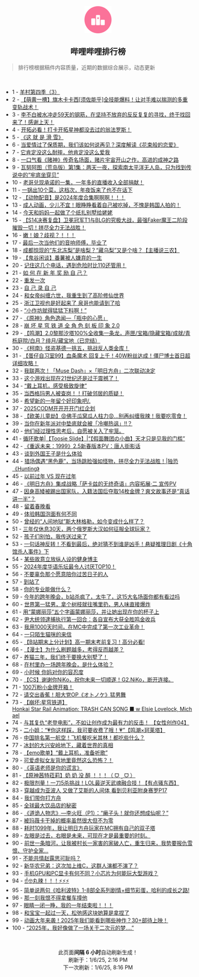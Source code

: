 <div align="center">
    <img src="./assets/icon_rank.png" alt="logo" />
    <h2>哔哩哔哩排行榜</h>
</div>

> 排行榜根据稿件内容质量，近期的数据综合展示，动态更新

<br />

<ul><li><span>1 - <a href=https://www.bilibili.com/BV1LqrtY2EwU target=_blank>羊村第四季（3）</a></span></li><li><span>2 - <a href=https://www.bilibili.com/BV1FcrsYyEcD target=_blank>【萌黄一槽】旗木卡卡西[须佐能乎]全技能爆料！让对手难以揣测的多重变轨战术！</a></span></li><li><span>3 - <a href=https://www.bilibili.com/BV1ewr8YEE8g target=_blank>李不白被水冲走59天的钢筋，在坚持不放弃的反反复复的寻找，终于找回来了！感谢上天！</a></span></li><li><span>4 - <a href=https://www.bilibili.com/BV1NQrxYbEvL target=_blank>开拓必看！打卡开拓星神都没去过的翁法罗斯！</a></span></li><li><span>5 - <a href=https://www.bilibili.com/BV1ZC6zY7Eio target=_blank>《这&nbsp;就&nbsp;是&nbsp;滑&nbsp;雪》</a></span></li><li><span>6 - <a href=https://www.bilibili.com/BV14F6mYSEcR target=_blank>当爱情过了保质期，我们该如何说再见？深度解读《花束般的恋爱》</a></span></li><li><span>7 - <a href=https://www.bilibili.com/BV11trpY7Evk target=_blank>它肯定没这么耐摔，他肯定没这么爱我</a></span></li><li><span>8 - <a href=https://www.bilibili.com/BV1m562YnEt7 target=_blank>一口气看《赌神》传奇名场面，赌片宇宙开山之作，高进的成神之路</a></span></li><li><span>9 - <a href=https://www.bilibili.com/BV1qz62YPEmV target=_blank>瓦努阿图（荒岛版）第1集：两天一夜，探索南太平洋无人岛，只为找到传说中的“牢底坐穿贝”</a></span></li><li><span>10 - <a href=https://www.bilibili.com/BV12srpYJEbf target=_blank>老哥兑现承诺的一集，一年多的直播收入全部捐献！</a></span></li><li><span>11 - <a href=https://www.bilibili.com/BV1XA62YZEus target=_blank>一锅出10个菜，这档次，年夜饭来了也不在话下</a></span></li><li><span>12 - <a href=https://www.bilibili.com/BV1Jd6iYkEBz target=_blank>【动物配音】是2024年度合集啊啊啊！！！</a></span></li><li><span>13 - <a href=https://www.bilibili.com/BV1mprpYDExv target=_blank>成人动画，少儿不宜！眼睁睁看着自己被吃掉，不愧是韩国人拍的！</a></span></li><li><span>14 - <a href=https://www.bilibili.com/BV1i662YeEwK target=_blank>今天和妈妈一起做了个纸扎别墅给姥姥</a></span></li><li><span>15 - <a href=https://www.bilibili.com/BV1bZrpYoET8 target=_blank>【S14决赛复盘】卫冕冠军T1与BLG的究极大战，最强Faker魔王二阶段摧毁一切！拼尽全力无法战胜！</a></span></li><li><span>16 - <a href=https://www.bilibili.com/BV1kt62YrEb6 target=_blank>嫩！娘？歧视？！！！</a></span></li><li><span>17 - <a href=https://www.bilibili.com/BV1yg66YfEzc target=_blank>最后一次当他们的音响师傅，毕业了</a></span></li><li><span>18 - <a href=https://www.bilibili.com/BV17j61YcEYK target=_blank>成都惊现的“东北冻梨”是啥梨？“藏乌梨”又是个啥？【主播说三农】</a></span></li><li><span>19 - <a href=https://www.bilibili.com/BV15w62Y8EUv target=_blank>【鬼谷闲谈】番薯被人嫌弃的一生</a></span></li><li><span>20 - <a href=https://www.bilibili.com/BV1NW62YLE3s target=_blank>记住这几个电话，遇到危险时比110还管用！</a></span></li><li><span>21 - <a href=https://www.bilibili.com/BV1CM6BYpEBn target=_blank>如&nbsp;何&nbsp;在&nbsp;新&nbsp;年&nbsp;奖&nbsp;励&nbsp;自&nbsp;己？</a></span></li><li><span>22 - <a href=https://www.bilibili.com/BV1m266YNETa target=_blank>重发一次</a></span></li><li><span>23 - <a href=https://www.bilibili.com/BV1sN6mYjEv7 target=_blank>自&nbsp;己&nbsp;录&nbsp;自&nbsp;己</a></span></li><li><span>24 - <a href=https://www.bilibili.com/BV1Pt6qYDEPJ target=_blank>和女帝纠缠六世，我重生到了高阶修仙世界</a></span></li><li><span>25 - <a href=https://www.bilibili.com/BV1PA6oYzEcW target=_blank>浙江卫视也是好起来了&nbsp;泉哥也能请到了哈</a></span></li><li><span>26 - <a href=https://www.bilibili.com/BV1zfrcY2Eq4 target=_blank>“小作坊就得猛猛下料啊！”</a></span></li><li><span>27 - <a href=https://www.bilibili.com/BV1nnrxYSEqB target=_blank>《原神》角色逸闻—「瓶中的心愿」</a></span></li><li><span>28 - <a href=https://www.bilibili.com/BV1KE62YUEnf target=_blank>崩&nbsp;坏&nbsp;星&nbsp;穹&nbsp;铁&nbsp;道&nbsp;全&nbsp;角&nbsp;色&nbsp;刻&nbsp;板&nbsp;印&nbsp;象&nbsp;2.0</a></span></li><li><span>29 - <a href=https://www.bilibili.com/BV1Ne6rYAEKR target=_blank>【鸣潮】2.0黎那汐塔100%全收集一条龙，声匣/宝箱/隐藏宝箱/成就/青栎庭院/白月？绯月/藏宝地（已完结）</a></span></li><li><span>30 - <a href=https://www.bilibili.com/BV1ne6zYsEX5 target=_blank>《柯南》怪盗基德一挑五，挑战反人类金库！</a></span></li><li><span>31 - <a href=https://www.bilibili.com/BV1PH62Y2EaN target=_blank>【蛋仔自习室99】血条魔术&nbsp;回复上千！40W粉丝达成！僵尸博士首日超详细攻略！</a></span></li><li><span>32 - <a href=https://www.bilibili.com/BV1s46qYHEQV target=_blank>我联两次！「Muse&nbsp;Dash」×「明日方舟」二次联动决定</a></span></li><li><span>33 - <a href=https://www.bilibili.com/BV1UM6dYjEob target=_blank>这个游戏出现在21世纪还是过于震撼了！</a></span></li><li><span>34 - <a href=https://www.bilibili.com/BV1hC6yYXEt9 target=_blank>“戴上耳机，感受极致旋律”</a></span></li><li><span>35 - <a href=https://www.bilibili.com/BV19A62YZE4C target=_blank>当西格玛男人被查岗！！打破邻居的质疑！</a></span></li><li><span>36 - <a href=https://www.bilibili.com/BV1PD6QYwEXk target=_blank>希望新的一年留个好印象吧/.</a></span></li><li><span>37 - <a href=https://www.bilibili.com/BV1WjrxYpEgQ target=_blank>2025CODM开开开开门红企划</a></span></li><li><span>38 - <a href=https://www.bilibili.com/BV1kG6SYJEM7 target=_blank>【欧美儿童劫】😡佛手瓜窝瓜人柱力😡...别再纠缠我辣！我要吃零食！</a></span></li><li><span>39 - <a href=https://www.bilibili.com/BV1Nvr7YMEzg target=_blank>当你在新年派对中垫底就会被「冷嘲热讽」!!？</a></span></li><li><span>40 - <a href=https://www.bilibili.com/BV11H62Y1EAB target=_blank>他们经过理性思考后，自愿被关入了牢笼。</a></span></li><li><span>41 - <a href=https://www.bilibili.com/BV1Wu6SYHEeP target=_blank>循环歌单|【Toosie&nbsp;Slide】|“【假面舞团の小曲】天才只是见我的门槛”</a></span></li><li><span>42 - <a href=https://www.bilibili.com/BV1vNkQYSEmt target=_blank>《重返未来：1999》2.5新春版本PV：唐人街影话</a></span></li><li><span>43 - <a href=https://www.bilibili.com/BV1n36mYGE3i target=_blank>谈到外国王子是什么体验</a></span></li><li><span>44 - <a href=https://www.bilibili.com/BV1pS6iY2E3S target=_blank>猎场偶遇“黑色鹿”，当场跳脸强如怪物，拼尽全力无法战胜！|独恐《Hunting》</a></span></li><li><span>45 - <a href=https://www.bilibili.com/BV19262YbEzm target=_blank>以前过年&nbsp;VS&nbsp;现在过年</a></span></li><li><span>46 - <a href=https://www.bilibili.com/BV1xwrHYjEum target=_blank>《明日方舟》集成战略「萨卡兹的无终奇语」内容拓展·二&nbsp;宣传PV</a></span></li><li><span>47 - <a href=https://www.bilibili.com/BV1D362YpEFs target=_blank>因身高矮被踢出国家队，入籍法国后夺取14枚金牌？爽文故事还是“真话讲一半”？</a></span></li><li><span>48 - <a href=https://www.bilibili.com/BV1dw6UYTEu8 target=_blank>留着春晚看</a></span></li><li><span>49 - <a href=https://www.bilibili.com/BV1wD6mY1EaW target=_blank>体验韩国泡面有何不同</a></span></li><li><span>50 - <a href=https://www.bilibili.com/BV1BV63YNE4b target=_blank>曾经的“人间地狱”斯大林格勒，如今变成什么样了？</a></span></li><li><span>51 - <a href=https://www.bilibili.com/BV1eC62YhE24 target=_blank>三年仅休息30天，两个俄罗斯大汉如何征服全球玩家？</a></span></li><li><span>52 - <a href=https://www.bilibili.com/BV13hrHY4ENb target=_blank>孩子们别怕，我传送过来了</a></span></li><li><span>53 - <a href=https://www.bilibili.com/BV1CS6BYsEaG target=_blank>一句话神反转！不看到最后，绝对猜不到谁是凶手！悬疑推理日剧《十角馆杀人事件》下</a></span></li><li><span>54 - <a href=https://www.bilibili.com/BV1At62YkEFY target=_blank>某些故意立放纵人设的健身博主</a></span></li><li><span>55 - <a href=https://www.bilibili.com/BV16bChYiEv3 target=_blank>2024年度华语乐坛最令人讨厌TOP10！</a></span></li><li><span>56 - <a href=https://www.bilibili.com/BV1U86RYGE9W target=_blank>不要辜负那个愿意陪你过苦日子的人</a></span></li><li><span>57 - <a href=https://www.bilibili.com/BV11K6BY9EHQ target=_blank>到站了</a></span></li><li><span>58 - <a href=https://www.bilibili.com/BV17Z6iY3E5y target=_blank>你的专业能做什么？</a></span></li><li><span>59 - <a href=https://www.bilibili.com/BV1gV6qYcEEX target=_blank>今年的跨年晚会，b站杀疯了，太牛了，这15大名场面你都有看过吗</a></span></li><li><span>60 - <a href=https://www.bilibili.com/BV1Cs62YCEvV target=_blank>世界第一猛男，拿个树枝就往嘴里扔，男人味直接爆炸</a></span></li><li><span>61 - <a href=https://www.bilibili.com/BV1RK6UYeEED target=_blank>用“蒙娜丽莎”五个字画蒙娜丽莎，并让她出现在你的杯子上</a></span></li><li><span>62 - <a href=https://www.bilibili.com/BV1xA6SYxEbj target=_blank>尹大统领逮捕执行第一回合：各自宣布大获全胜鸣金收兵</a></span></li><li><span>63 - <a href=https://www.bilibili.com/BV1FQrJYNEGD target=_blank>我用1000天时间，在MC中完成了第一次工业革命！</a></span></li><li><span>64 - <a href=https://www.bilibili.com/BV1fQrJYPEzu target=_blank>一只陌生猫咪的来信</a></span></li><li><span>65 - <a href=https://www.bilibili.com/BV1VtrHYbEUA target=_blank>【B站期末上分计划】高一期末考前复习！高分必看!</a></span></li><li><span>66 - <a href=https://www.bilibili.com/BV1D362YpEGL target=_blank>【漫士】为什么刷题越多，考得反而越差？</a></span></li><li><span>67 - <a href=https://www.bilibili.com/BV1bC66YTETU target=_blank>养猫三年，我们终于要换大别墅了！</a></span></li><li><span>68 - <a href=https://www.bilibili.com/BV1et6BYzE1x target=_blank>在村里办一场跨年晚会，是什么体验？</a></span></li><li><span>69 - <a href=https://www.bilibili.com/BV1ys6UYHEwy target=_blank>小时候&nbsp;你妈对你的容忍度</a></span></li><li><span>70 - <a href=https://www.bilibili.com/BV1Sj6UYoEPT target=_blank>【CS】谢谢你NiKo，祝你未来一切顺遂！G2.NiKo，断开连接。</a></span></li><li><span>71 - <a href=https://www.bilibili.com/BV1hd6UYcEKe target=_blank>100万粉小金牌开箱！</a></span></li><li><span>72 - <a href=https://www.bilibili.com/BV1bm6kYGEtg target=_blank>请交出香蕉！胆大党OP《オトノケ》猛男舞</a></span></li><li><span>73 - <a href=https://www.bilibili.com/BV1P661YyELd target=_blank>【崩坏:星穹铁道】Honkai&nbsp;Star&nbsp;Rail&nbsp;Animation:&nbsp;TRASH&nbsp;CAN&nbsp;SONG&nbsp;■&nbsp;w&nbsp;Elsie&nbsp;Lovelock,&nbsp;Michael</a></span></li><li><span>74 - <a href=https://www.bilibili.com/BV18d6UYcEwp target=_blank>与其复仇“老登电影”，不如让创作成为最有力的反击！&nbsp;【女性创作04】</a></span></li><li><span>75 - <a href=https://www.bilibili.com/BV1GM6qYeEcz target=_blank>二小姐：“💗你这样踩，我可要收费了哦！💗”【鸣潮×珂莱塔】</a></span></li><li><span>76 - <a href=https://www.bilibili.com/BV19urpY8EbU target=_blank>中国排名第一航空！飞机餐吃米其林！都吃些什么？</a></span></li><li><span>77 - <a href=https://www.bilibili.com/BV1S362YpEpo target=_blank>冰封的大兴安岭地下，藏着世界的真相</a></span></li><li><span>78 - <a href=https://www.bilibili.com/BV1R76nYpEgW target=_blank>【emo歌单】“戴上耳机，准备听歌”</a></span></li><li><span>79 - <a href=https://www.bilibili.com/BV1mErnY1EJS target=_blank>可爱虚拟女友背地里竟然这么恐怖？！</a></span></li><li><span>80 - <a href=https://www.bilibili.com/BV15wrnYtEUK target=_blank>《英语老师是你的谎言》</a></span></li><li><span>81 - <a href=https://www.bilibili.com/BV1ak6kY1Esj target=_blank>【原神茜特菈莉】奶&nbsp;奶&nbsp;没&nbsp;醉&nbsp;！！！（&nbsp;ᗜ&nbsp;‸&nbsp;ᗜ&nbsp;）</a></span></li><li><span>82 - <a href=https://www.bilibili.com/BV1YDrpYaEni target=_blank>极限剂量！一刀5杀挑战！LOL最逆天武魂融合技！【有点骚东西】</a></span></li><li><span>83 - <a href=https://www.bilibili.com/BV1Rz6yYxEfX target=_blank>穿越成为亚波人&nbsp;又做了艾斯的人间体&nbsp;看到贝利亚附身赛罗P17</a></span></li><li><span>84 - <a href=https://www.bilibili.com/BV1Lw6UYMEUJ target=_blank>我们带你打方舟</a></span></li><li><span>85 - <a href=https://www.bilibili.com/BV1X56zYMEi6 target=_blank>全球最大饮品店的秘密</a></span></li><li><span>86 - <a href=https://www.bilibili.com/BV1iP6qYTEvS target=_blank>《道诡人物志》—李火旺（P1）：“癞子头！就你还想成仙呢？”</a></span></li><li><span>87 - <a href=https://www.bilibili.com/BV1ZdrJYhEnr target=_blank>被玛薇卡干掉的概率虽然很大但不为零</a></span></li><li><span>88 - <a href=https://www.bilibili.com/BV14A6SYxE4R target=_blank>耗时1099年，我让明日方舟玩家在MC拥有自己的双子塔</a></span></li><li><span>89 - <a href=https://www.bilibili.com/BV1ii6yYtEYP target=_blank>左眼是过去，右眼是未来，可现在才是最重要的时刻。</a></span></li><li><span>90 - <a href=https://www.bilibili.com/BV1zW6kYZE1J target=_blank>前世一条暗河，让我被村长一家害的家破人亡，重生归来，我势要报仇雪恨、守护全家…</a></span></li><li><span>91 - <a href=https://www.bilibili.com/BV16v6UYyEkf target=_blank>不能共情赵露思可耻吗？</a></span></li><li><span>92 - <a href=https://www.bilibili.com/BV1HP61YuEzL target=_blank>新华农兄弟：这次加上维C，这群人演都不演了？</a></span></li><li><span>93 - <a href=https://www.bilibili.com/BV1hk6kY1EwT target=_blank>手机GPU和PC显卡有何不同？小芯片为何能玩大型游戏？</a></span></li><li><span>94 - <a href=https://www.bilibili.com/BV1YC62YhEhN target=_blank>☝🤓丸辣！！！⚡⚡⚡</a></span></li><li><span>95 - <a href=https://www.bilibili.com/BV1Ds6nYmEtH target=_blank>简单说两句《哈利波特》1-8部全系列剧情+细节彩蛋，哈利的成长之路!</a></span></li><li><span>96 - <a href=https://www.bilibili.com/BV1Jg61YNEPn target=_blank>那一刻我恨不得拿餐车撞他</a></span></li><li><span>97 - <a href=https://www.bilibili.com/BV1TY63YHEde target=_blank>眼睛一闭一睁，我的一年结束啦！！！</a></span></li><li><span>98 - <a href=https://www.bilibili.com/BV1E56mYgEvi target=_blank>和宝宝一起过一天，松弛感这块她算是拿捏了</a></span></li><li><span>99 - <a href=https://www.bilibili.com/BV1nJ6JYAEYj target=_blank>动画大年来袭！2025年我们能看到哪些神作？30+部待上映！</a></span></li><li><span>100 - <a href=https://www.bilibili.com/BV1UA6kYGESD target=_blank>“2025年，我好像做了一场关于二次元的梦....”</a></span></li></ul>

<br />

<p align=center>此页面<strong>间隔 6 小时</strong>自动刷新生成！<br>刷新于：1/6/25, 2:16 PM<br>下一次刷新：1/6/25, 8:16 PM</p>
